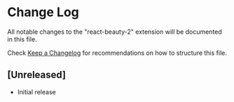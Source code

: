 # Change Log

All notable changes to the "react-beauty-2" extension will be documented in this file.

Check [Keep a Changelog](http://keepachangelog.com/) for recommendations on how to structure this file.

## [Unreleased]

- Initial release